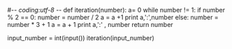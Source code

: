 #-*- coding:utf-8 -*-
def iteration(number):
    a= 0
    while number != 1:
        if number % 2 == 0:
            number = number / 2
            a = a +1
            print a,':',number
        else:
            number = number * 3 + 1
            a = a + 1
            print a,':' , number
    return number

input_number = int(input())
iteration(input_number)
